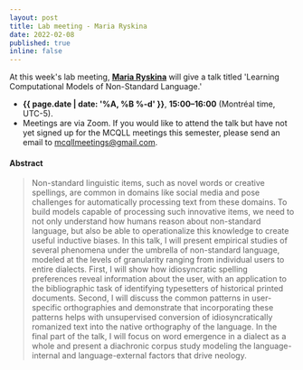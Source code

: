 ```yaml
---
layout: post
title: Lab meeting - Maria Ryskina
date: 2022-02-08
published: true
inline: false
---
```


At this week's lab meeting, [**Maria Ryskina**](https://www.cs.cmu.edu/~mryskina/) will give a talk titled 'Learning Computational Models of Non-Standard Language.'

- **{{ page.date | date: '%A, %B %-d' }}**, **15:00–16:00** (Montréal time, UTC-5).
- Meetings are via Zoom. If you would like to attend the talk but have not yet signed up for the MCQLL meetings this semester, please send an email to [mcqllmeetings@gmail.com](mailto:mcqllmeetings@gmail.com).

#### Abstract

<blockquote>
Non-standard linguistic items, such as novel words or creative spellings, are common in domains like social media and pose challenges for automatically processing text from these domains. To build models capable of processing such innovative items, we need to not only understand how humans reason about non-standard language, but also be able to operationalize this knowledge to create useful inductive biases. In this talk, I will present empirical studies of several phenomena under the umbrella of non-standard language, modeled at the levels of granularity ranging from individual users to entire dialects. First, I will show how idiosyncratic spelling preferences reveal information about the user, with an application to the bibliographic task of identifying typesetters of historical printed documents. Second, I will discuss the common patterns in user-specific orthographies and demonstrate that incorporating these patterns helps with unsupervised conversion of idiosyncratically romanized text into the native orthography of the language. In the final part of the talk, I will focus on word emergence in a dialect as a whole and present a diachronic corpus study modeling the language-internal and language-external factors that drive neology. 
</blockquote>

